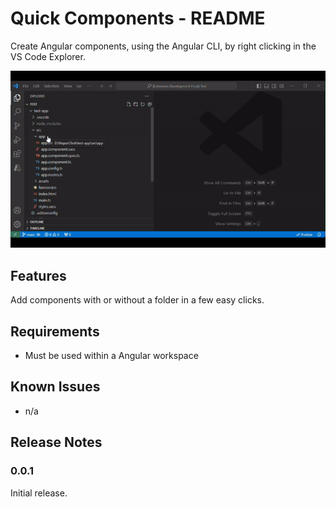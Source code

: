 # Quick Components - README

Create Angular components, using the Angular CLI, by right clicking in the VS Code Explorer.

![alt text](https://github.com/Lazyindie/QuickComponents/blob/main/right-click-add.gif?raw=true)

## Features

Add components with or without a folder in a few easy clicks.

## Requirements

- Must be used within a Angular workspace

## Known Issues
- n/a

## Release Notes

### 0.0.1
Initial release.